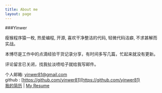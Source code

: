 ```yaml
---
title: About me
layout: page
---
```


###Yinwer

瘦猴程序猿一枚, 热爱编程, 开源, 喜欢干净整洁的代码, 轻微代码洁癖, 不求甚解而实战。<br />

本博尽是工作中的点滴经验干货记录分享，有时间多写几篇，忙起来就没有更新。

评论留言已关闭，找我扯淡喷哈子就给我写邮件。

个人邮箱: yinwer81@gmail.com<br />
github : [https://github.com/yinwer81](https://github.com/yinwer81)<br />
[我的简历](/downloads/jianli_yinwer81.pdf) | [My Resume](/downloads/resume_yinwer81.pdf)